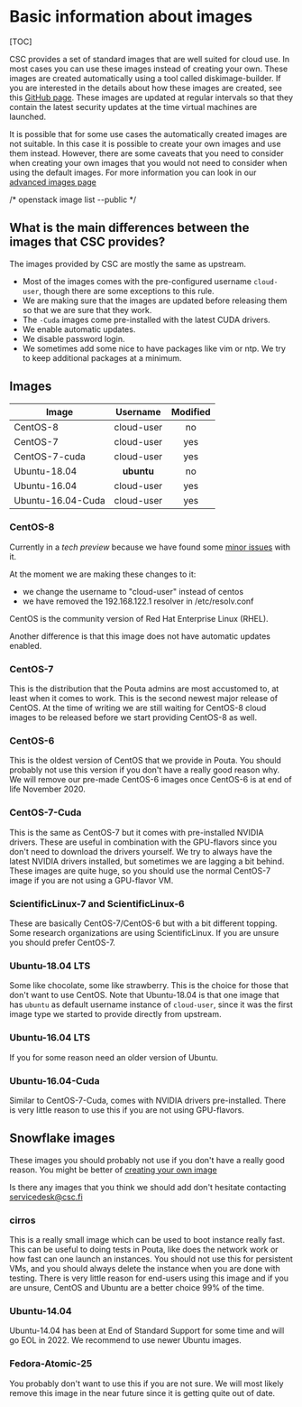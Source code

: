 # Basic information about images

[TOC]

CSC provides a set of standard images that are  well suited for cloud
use. In most cases you can use these images instead of creating your
own. These images are created automatically using a tool called
diskimage-builder. If you are interested in the details about how
these images are created, see this [GitHub page]. These images are
updated at regular intervals so that they contain the latest security
updates at the time virtual machines are launched.

It is possible that for some use cases the automatically created
images are not suitable. In this case it is possible to create your
own images and use them instead. However, there are some caveats that
you need to consider when creating  your own images that you would not
need to consider when using the default images. For more information
you can look in our [advanced images page](../adding-images)

/* openstack image list --public */

## What is the main differences between the images that CSC provides?
The images provided by CSC are mostly the same as upstream.

* Most of the images comes with the pre-configured username `cloud-user`,
though there are some exceptions to this rule.
* We are making sure that the images are updated before releasing them
so that we are sure that they work.
* The `-Cuda` images come pre-installed with the latest CUDA drivers.
* We enable automatic updates.
* We disable password login.
* We sometimes add some nice to have packages like vim or ntp. We try to
keep additional packages at a minimum.

## Images

|Image|Username|Modified <br/>|
|--- |:---:|:---:|
|CentOS-8   |cloud-user | no |
|CentOS-7   |cloud-user | yes|
|CentOS-7-cuda   |cloud-user |yes|
|Ubuntu-18.04   |**ubuntu** | no |
|Ubuntu-16.04   |cloud-user | yes|
|Ubuntu-16.04-Cuda   |cloud-user | yes|

### CentOS-8
Currently in a *tech preview* because we have found some
[minor issues](https://bugs.centos.org/view.php?id=16948) with it.

At the moment we are making these changes to it:
 - we change the username to "cloud-user" instead of centos
 - we have removed the 192.168.122.1 resolver in /etc/resolv.conf

CentOS is the community version of Red Hat Enterprise Linux (RHEL).

Another difference is that this image does not have automatic updates enabled.

### CentOS-7
This is the distribution that the Pouta admins are most accustomed to, at least
when it comes to work. This is the second newest major release of CentOS.
At the time of writing we are still waiting for CentOS-8 cloud images to be
released before we start providing CentOS-8 as well.

### CentOS-6
This is the oldest version of CentOS that we provide in Pouta. You should
probably not use this version if you don't have a really good reason why.
We will remove our pre-made CentOS-6 images once CentOS-6 is at end of life
November 2020.

### CentOS-7-Cuda
This is the same as CentOS-7 but it comes with pre-installed NVIDIA drivers.
These are useful in combination with the GPU-flavors since you don't need
to download the drivers yourself. We try to always have the latest NVIDIA
drivers installed, but sometimes we are lagging a bit behind. These images
are quite huge, so you should use the normal CentOS-7 image if you are not
using a GPU-flavor VM.

### ScientificLinux-7 and ScientificLinux-6
These are basically CentOS-7/CentOS-6 but with a bit different topping. Some
research organizations are using ScientificLinux. If you are unsure you
should prefer CentOS-7.


### Ubuntu-18.04 LTS
Some like chocolate, some like strawberry. This is the choice for those that
don't want to use CentOS. Note that Ubuntu-18.04 is that one image that
has `ubuntu` as default username instance of `cloud-user`, since it was the
first image type we started to provide directly from upstream.

### Ubuntu-16.04 LTS
If you for some reason need an older version of Ubuntu.

### Ubuntu-16.04-Cuda
Similar to CentOS-7-Cuda, comes with NVIDIA drivers pre-installed. There
is very little reason to use this if you are not using GPU-flavors.

## Snowflake images
These images you should probably not use if you don't have a really good
reason. You might be better of [creating your own image](../adding-images)

Is there any images that you think we should add don't hesitate contacting
servicedesk@csc.fi

### cirros
This is a really small image which can be used to boot instance really fast.
This can be useful to doing tests in Pouta, like does the network work or
how fast can one launch an instances. You should not use this for persistent
VMs, and you should always delete the instance when you are done with
testing. There is very little reason for end-users using this image and if
you are unsure, CentOS and Ubuntu are a better choice 99% of the time.

### Ubuntu-14.04
Ubuntu-14.04 has been at End of Standard Support for some time and will go
EOL in 2022. We recommend to use newer Ubuntu images.

### Fedora-Atomic-25
You probably don't want to use this if you are not sure. We will most likely
remove this image in the near future since it is getting quite out of date.

[GitHub page]: https://github.com/CSC-IT-Center-for-Science/diskimage-builder-csc-automation
